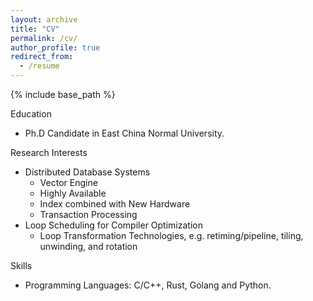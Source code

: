 ```yaml
---
layout: archive
title: "CV"
permalink: /cv/
author_profile: true
redirect_from:
  - /resume
---
```


{% include base_path %}

Education

* Ph.D Candidate in East China Normal University.

Research Interests

* Distributed Database Systems
  * Vector Engine
  * Highly Available
  * Index combined with New Hardware
  * Transaction Processing
* Loop Scheduling for Compiler Optimization
  * Loop Transformation Technologies, e.g. retiming/pipeline, tiling, unwinding, and rotation

Skills

* Programming Languages: C/C++, Rust, Golang and Python.
